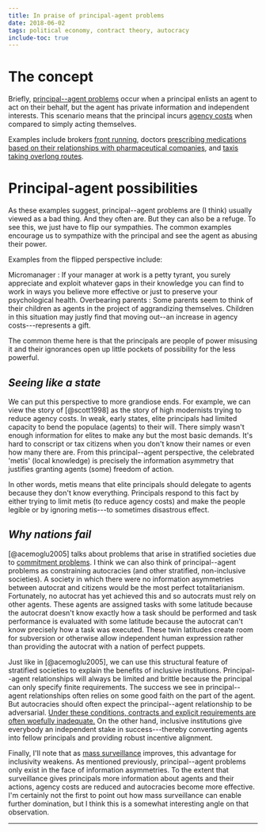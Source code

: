 ```yaml
---
title: In praise of principal-agent problems
date: 2018-06-02
tags: political economy, contract theory, autocracy
include-toc: true
---
```


# The concept

Briefly, [principal--agent problems](https://en.wikipedia.org/wiki/Principal%E2%80%93agent_problem) occur when a principal enlists an agent to act on their behalf, but the agent has private information and independent interests. This scenario means that the principal incurs [agency costs](https://en.wikipedia.org/wiki/Agency_cost) when compared to simply acting themselves.

Examples include brokers [front running](https://en.wikipedia.org/wiki/Front_running), doctors [prescribing medications based on their relationships with pharmaceutical companies](https://www.propublica.org/article/doctors-who-take-company-cash-tend-to-prescribe-more-brand-name-drugs), and [taxis taking overlong routes](https://auto.howstuffworks.com/taxi-meter3.htm).

# Principal-agent possibilities

As these examples suggest, principal--agent problems are (I think) usually viewed as a bad thing. And they often are. But they can also be a refuge. To see this, we just have to flip our sympathies. The common examples encourage us to sympathize with the principal and see the agent as abusing their power.

Examples from the flipped perspective include:

Micromanager
:   If your manager at work is a petty tyrant, you surely appreciate and exploit whatever gaps in their knowledge you can find to work in ways you believe more effective or just to preserve your psychological health.
Overbearing parents
:   Some parents seem to think of their children as agents in the project of aggrandizing themselves. Children in this situation may justly find that moving out--an increase in agency costs---represents a gift.

<!--more-->

The common theme here is that the principals are people of power misusing it and their ignorances open up little pockets of possibility for the less powerful.

## <i>Seeing like a state</i>

We can put this perspective to more grandiose ends. For example, we can view the story of [@scott1998] as the story of high modernists trying to reduce agency costs. In weak, early states, elite principals had limited capacity to bend the populace (agents) to their will. There simply wasn't enough information for elites to make any but the most basic demands. It's hard to conscript or tax citizens when you don't know their names or even how many there are. From this principal--agent perspective, the celebrated 'metis' (local knowledge) is precisely the information asymmetry that justifies granting agents (some) freedom of action.

In other words, metis means that elite principals should delegate to agents because they don't know everything. Principals respond to this fact by either trying to limit metis (to reduce agency costs) and make the people legible or by ignoring metis---to sometimes disastrous effect.

## <i>Why nations fail</i>

[@acemoglu2005] talks about problems that arise in stratified societies due to [commitment problems](http://www.econport.org/content/teaching/modules/NFG/Commit.html). I think we can also think of principal--agent problems as constraining autocracies (and other stratified, non-inclusive societies). A society in which there were no information asymmetries between autocrat and citizens would be the most perfect totalitarianism. Fortunately, no autocrat has yet achieved this and so autocrats must rely on other agents. These agents are assigned tasks with some latitude because the autocrat doesn't know exactly how a task should be performed and task performance is evaluated with some latitude because the autocrat can't know precisely how a task was executed. These twin latitudes create room for subversion or otherwise allow independent human expression rather than providing the autocrat with a nation of perfect puppets.

Just like in [@acemoglu2005], we can use this structural feature of stratified societies to explain the benefits of inclusive institutions. Principal--agent relationships will always be limited and brittle because the principal can only specify finite requirements. The success we see in principal--agent relationships often relies on some good faith on the part of the agent. But autocracies should often expect the principal--agent relationship to be adversarial. [Under these conditions, contracts and explicit requirements are often woefully inadequate.](https://en.wikipedia.org/wiki/Work-to-rule) On the other hand, inclusive institutions give everybody an independent stake in success---thereby converting agents into fellow principals and providing robust incentive alignment.

Finally, I'll note that as [mass surveillance](https://en.wikipedia.org/wiki/Mass_surveillance) improves, this advantage for inclusivity weakens. As mentioned previously, principal--agent problems only exist in the face of information asymmetries. To the extent that surveillance gives principals more information about agents and their actions, agency costs are reduced and autocracies become more effective. I'm certainly not the first to point out how mass surveillance can enable further domination, but I think this is a somewhat interesting angle on that observation.

<hr class="references">
